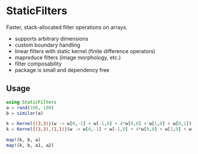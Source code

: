 # StaticFilters

Faster, stack-allocated filter operations on arrays.

- supports arbitrary dimensions
- custom boundary handling
- linear filters with static kernel (finite difference operators)
- mapreduce filters (image morphology, etc.)
- filter composability
- package is small and dependency free

## Usage

```julia
using StaticFilters
a = rand(100, 100)
b = similar(a)

k = Kernel{(3,3)}(w -> w[0,-1] + w[-1,0] + 4*w[0,0] + w[1,0] + w[0,1])
k = Kernel{(3,3),(1,1)}(w -> w[0,-1] + w[-1,0] + 4*w[0,0] + w[1,0] + w[0,1])

map!(k, b, a)
map!(k, b, a1, a2)
```
